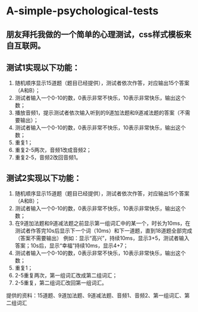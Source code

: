 # A-simple-psychological-tests
朋友拜托我做的一个简单的心理测试，css样式模板来自互联网。
---
## 测试1实现以下功能：
1. 随机顺序显示15道题（题目已经提供），测试者依次作答，对应输出15个答案（A和B）；
2. 测试者输入一个0-10的数，0表示非常不快乐，10表示非常快乐，输出这个数；
3. 播放音频1，提示测试者依次输入听到的9道加法题和9道减法题的答案（不需要输出）；
4. 测试者输入一个0-10的数，0表示非常不快乐，10表示非常快乐，输出这个数；
5. 重复1；
6. 重复2-5两次，音频1改成音频2；
7. 重复2-5，音频2改回音频1。

## 测试2实现以下功能：
1. 随机顺序显示15道题（题目已经提供），测试者依次作答，对应输出15个答案（A和B）；
2. 测试者输入一个0-10的数，0表示非常不快乐，10表示非常快乐，输出这个数；
3. 在9道加法题和9道减法题之前显示第一组词汇中的某一个，时长为10ms，在测试者作答完10s后显示下一个词（10ms）和下一道题，直到18道题全部完成（答案不需要输出）
例如：显示“高兴”，持续10ms，显示3+5，测试者输入答案；10s后，显示“幸福”持续10ms，显示4+7；
4. 测试者输入一个0-10的数，0表示非常不快乐，10表示非常快乐，输出这个数；
5. 重复1；
6. 2-5重复两次，第一组词汇改成第二组词汇；
7. 2-5重复，第二组词汇改回第一组词汇。

提供的资料：15道题、9道加法题、9道减法题、音频1、音频2、第一组词汇、第二组词汇
